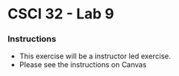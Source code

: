 # CSCI 32 - Lab 9 #

### Instructions ###

* This exercise will be a instructor led exercise.
* Please see the instructions on Canvas

